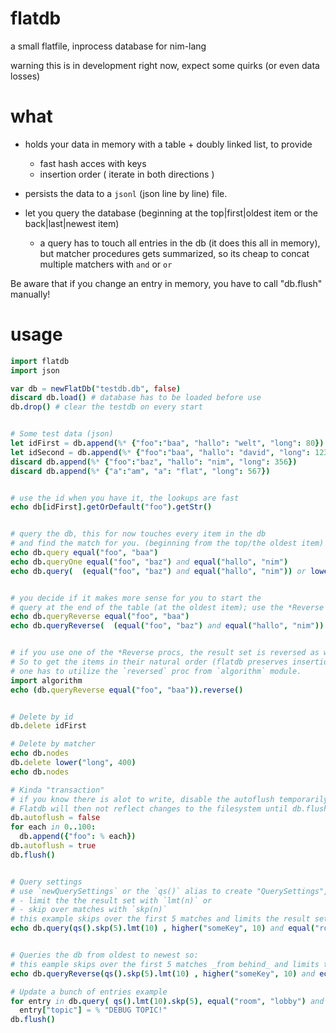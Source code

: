 flatdb
=======

a small flatfile, inprocess database for nim-lang

warning this is in development right now, expect some quirks (or even data losses)


what
=====

- holds your data in memory with a table + doubly linked list, to provide 
	- fast hash acces with keys
	- insertion order ( iterate in both directions )

- persists the data to a `jsonl` (json line by line) file.
- let you query the database (beginning at the top|first|oldest item  or the back|last|newest item)
  - a query has to touch all entries in the db (it does this all in memory), 
    but matcher procedures gets summarized, so its cheap to concat multiple matchers with `and` or `or`


Be aware that if you change an entry in memory, you have to call "db.flush" manually!


usage
=====
```nim
import flatdb
import json

var db = newFlatDb("testdb.db", false)
discard db.load() # database has to be loaded before use
db.drop() # clear the testdb on every start


# Some test data (json)
let idFirst = db.append(%* {"foo":"baa", "hallo": "welt", "long": 80})
let idSecond = db.append(%* {"foo":"baa", "hallo": "david", "long": 123})
discard db.append(%* {"foo":"baz", "hallo": "nim", "long": 356})
discard db.append(%* {"a":"am", "a": "flat", "long": 567})


# use the id when you have it, the lookups are fast
echo db[idFirst].getOrDefault("foo").getStr()


# query the db, this for now touches every item in the db
# and find the match for you. (beginning from the top/the oldest item)
echo db.query equal("foo", "baa") 
echo db.queryOne equal("foo", "baz") and equal("hallo", "nim")
echo db.query(  (equal("foo", "baz") and equal("hallo", "nim")) or lower("long", 100) )


# you decide if it makes more sense for you to start the 
# query at the end of the table (at the oldest item); use the *Reverse procs.
echo db.queryReverse equal("foo", "baa") 
echo db.queryReverse(  (equal("foo", "baz") and equal("hallo", "nim")) or lower("long", 100) )


# if you use one of the *Reverse procs, the result set is reversed as well. 
# So to get the items in their natural order (flatdb preserves insertion order)
# one has to utilize the `reversed` proc from `algorithm` module.
import algorithm
echo (db.queryReverse equal("foo", "baa")).reverse()


# Delete by id
db.delete idFirst

# Delete by matcher
echo db.nodes
db.delete lower("long", 400) 
echo db.nodes

# Kinda "transaction"
# if you know there is alot to write, disable the autoflush temporarily.
# Flatdb will then not reflect changes to the filesystem until db.flush() is called manually.
db.autoflush = false
for each in 0..100:
  db.append({"foo": % each})
db.autoflush = true
db.flush()


# Query settings
# use `newQuerySettings` or the `qs()` alias to create "QuerySettings", where you could
# - limit the the result set with `lmt(n)` or   
# - skip over matches with `skp(n)`
# this example skips over the first 5 matches and limits the result set to 10 items.
echo db.query(qs().skp(5).lmt(10) , higher("someKey", 10) and equal("room", "lobby") )


# Queries the db from oldest to newest so:
# this eample skips over the first 5 matches _from behind_ and limits the result set to 10 items.
echo db.queryReverse(qs().skp(5).lmt(10) , higher("someKey", 10) and equal("room", "lobby") )

# Update a bunch of entries example
for entry in db.query( qs().lmt(10).skp(5), equal("room", "lobby") and equal("topic", "") ):
  entry["topic"] = % "DEBUG TOPIC!"
db.flush()
```

